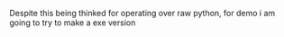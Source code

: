 Despite this being thinked for operating over raw python, for demo i am going to try to make a exe version